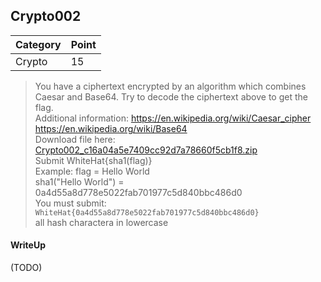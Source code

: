 ## Crypto002

| Category | Point |
| --- | --- |
| Crypto | 15 |

> You have a ciphertext encrypted by an algorithm which combines Caesar and Base64. Try to decode the ciphertext  above to get the flag.  <br>
> Additional information: https://en.wikipedia.org/wiki/Caesar_cipher <br>
> https://en.wikipedia.org/wiki/Base64 <br>
> Download file here: <br>
> [Crypto002_c16a04a5e7409cc92d7a78660f5cb1f8.zip](./Crypto002_c16a04a5e7409cc92d7a78660f5cb1f8.zip) <br>
> Submit WhiteHat{sha1(flag)} <br>
> Example: flag = Hello World <br>
> sha1("Hello World") = 0a4d55a8d778e5022fab701977c5d840bbc486d0 <br>
> You must submit: `WhiteHat{0a4d55a8d778e5022fab701977c5d840bbc486d0}` <br>
> all hash charactera in lowercase <br>

#### WriteUp

(TODO)
